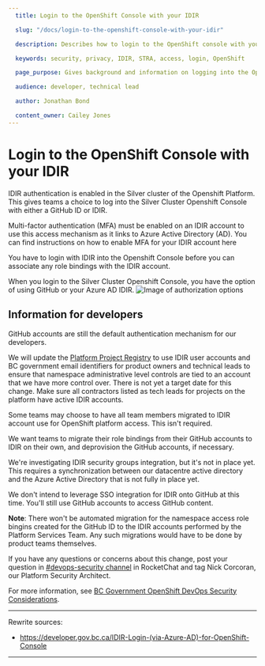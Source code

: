 ```yaml
---
  title: Login to the OpenShift Console with your IDIR

  slug: "/docs/login-to-the-openshift-console-with-your-idir"

  description: Describes how to login to the OpenShift console with your IDIR

  keywords: security, privacy, IDIR, STRA, access, login, OpenShift

  page_purpose: Gives background and information on logging into the OpenShift console with your IDIR and the background on how it was set up.

  audience: developer, technical lead

  author: Jonathan Bond

  content_owner: Cailey Jones
---
```


# Login to the OpenShift Console with your IDIR

IDIR authentication is enabled in the Silver cluster of the Openshift Platform. This gives teams a choice to log into the Silver Cluster Openshift Console with either a GitHub ID or IDIR.

Multi-factor authentication (MFA) must be enabled on an IDIR account to use this access mechanism as it links to Azure Active Directory (AD). You can find instructions on how to enable MFA for your IDIR account here <!-- where? -->

You have to login with IDIR into the Openshift Console before you can associate any role bindings with the IDIR account.

When you login to the Silver Cluster Openshift Console, you have the option of using GitHub or your Azure AD IDIR.
![Image of authorization options](https://user-images.githubusercontent.com/53879638/146621070-6d473a3d-289c-400e-86a7-947732441fac.png)

## Information for developers <!-- is there a better heading for this? -->
GitHub accounts are still the default authentication mechanism for our developers.

We will update the [Platform Project Registry](https://registry.developer.gov.bc.ca/) to use IDIR user accounts and BC government email identifiers for product owners and technical leads to ensure that namespace administrative level controls are tied to an account that we have more control over. There is not yet a target date for this change. Make sure all contractors listed as tech leads for projects on the platform have active IDIR accounts.

Some teams may choose to have all team members migrated to IDIR account use for OpenShift platform access.  This isn't required.

We want teams to migrate their role bindings from their GitHub accounts to IDIR on their own, and deprovision the GitHub accounts, if necessary.

We're investigating IDIR security groups integration, but it's not in place yet. This requires a synchronization between our datacentre active directory and the Azure Active Directory that is not fully in place yet.

We don't intend to leverage SSO integration for IDIR onto GitHub at this time. You'll still use GitHub accounts to access GitHub content.

**Note**: There won't be automated migration for the namespace access role bingins <!-- is this a typo? --> created for the GitHub ID to the IDIR accounts performed by the Platform Services Team. Any such migrations would have to be done by product teams themselves. <!-- I'm not totally clear on what this sentence means. Can we reword to make it more verb-focused? -->

If you have any questions or concerns about this change, post your question in [#devops-security channel](https://chat.developer.gov.bc.ca/channel/devops-security) in RocketChat and tag Nick Corcoran, our Platform Security Architect.

For more information, see [BC Government OpenShift DevOps Security Considerations](https://developer.gov.bc.ca/BC-Government-OpenShift-DevOps-Security-Considerations).

---
Rewrite sources:
* https://developer.gov.bc.ca/IDIR-Login-(via-Azure-AD)-for-OpenShift-Console
---
